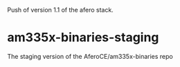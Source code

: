 Push of version 1.1 of the afero stack.



# am335x-binaries-staging
The staging version of the AferoCE/am335x-binaries repo
